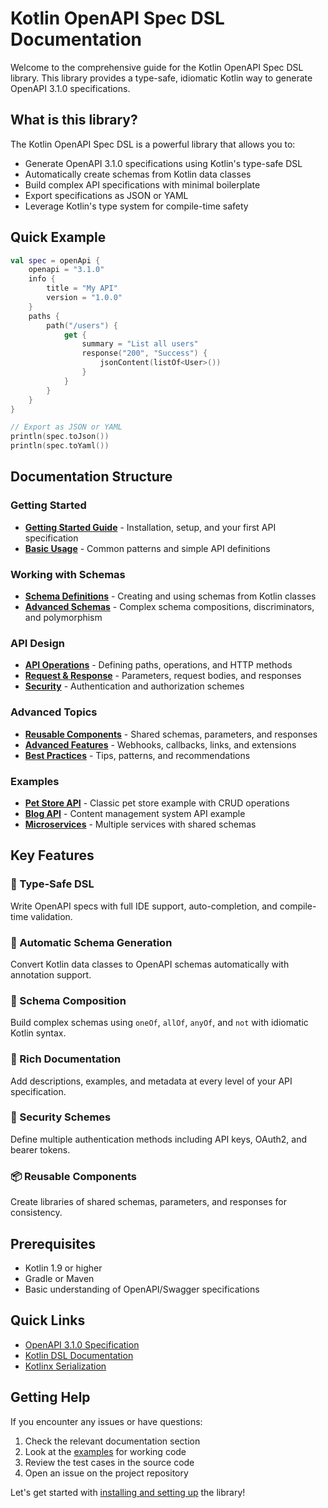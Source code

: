 # Kotlin OpenAPI Spec DSL Documentation

Welcome to the comprehensive guide for the Kotlin OpenAPI Spec DSL library. This library provides a type-safe, idiomatic Kotlin way to generate OpenAPI 3.1.0 specifications.

## What is this library?

The Kotlin OpenAPI Spec DSL is a powerful library that allows you to:
- Generate OpenAPI 3.1.0 specifications using Kotlin's type-safe DSL
- Automatically create schemas from Kotlin data classes
- Build complex API specifications with minimal boilerplate
- Export specifications as JSON or YAML
- Leverage Kotlin's type system for compile-time safety

## Quick Example

```kotlin
val spec = openApi {
    openapi = "3.1.0"
    info {
        title = "My API"
        version = "1.0.0"
    }
    paths {
        path("/users") {
            get {
                summary = "List all users"
                response("200", "Success") {
                    jsonContent(listOf<User>())
                }
            }
        }
    }
}

// Export as JSON or YAML
println(spec.toJson())
println(spec.toYaml())
```

## Documentation Structure

### Getting Started
- **[Getting Started Guide](getting-started.md)** - Installation, setup, and your first API specification
- **[Basic Usage](basic-usage.md)** - Common patterns and simple API definitions

### Working with Schemas
- **[Schema Definitions](schema-definitions.md)** - Creating and using schemas from Kotlin classes
- **[Advanced Schemas](advanced-schemas.md)** - Complex schema compositions, discriminators, and polymorphism

### API Design
- **[API Operations](api-operations.md)** - Defining paths, operations, and HTTP methods
- **[Request & Response](request-response.md)** - Parameters, request bodies, and responses
- **[Security](security.md)** - Authentication and authorization schemes

### Advanced Topics
- **[Reusable Components](reusable-components.md)** - Shared schemas, parameters, and responses
- **[Advanced Features](advanced-features.md)** - Webhooks, callbacks, links, and extensions
- **[Best Practices](best-practices.md)** - Tips, patterns, and recommendations

### Examples
- **[Pet Store API](examples/pet-store.md)** - Classic pet store example with CRUD operations
- **[Blog API](examples/blog-api.md)** - Content management system API example
- **[Microservices](examples/microservices.md)** - Multiple services with shared schemas

## Key Features

### 🚀 Type-Safe DSL
Write OpenAPI specs with full IDE support, auto-completion, and compile-time validation.

### 🔄 Automatic Schema Generation
Convert Kotlin data classes to OpenAPI schemas automatically with annotation support.

### 🧩 Schema Composition
Build complex schemas using `oneOf`, `allOf`, `anyOf`, and `not` with idiomatic Kotlin syntax.

### 📝 Rich Documentation
Add descriptions, examples, and metadata at every level of your API specification.

### 🔐 Security Schemes
Define multiple authentication methods including API keys, OAuth2, and bearer tokens.

### 📦 Reusable Components
Create libraries of shared schemas, parameters, and responses for consistency.

## Prerequisites

- Kotlin 1.9 or higher
- Gradle or Maven
- Basic understanding of OpenAPI/Swagger specifications

## Quick Links

- [OpenAPI 3.1.0 Specification](https://spec.openapis.org/oas/v3.1.0)
- [Kotlin DSL Documentation](https://kotlinlang.org/docs/type-safe-builders.html)
- [Kotlinx Serialization](https://github.com/Kotlin/kotlinx.serialization)

## Getting Help

If you encounter any issues or have questions:
1. Check the relevant documentation section
2. Look at the [examples](examples/) for working code
3. Review the test cases in the source code
4. Open an issue on the project repository

Let's get started with [installing and setting up](getting-started.md) the library!